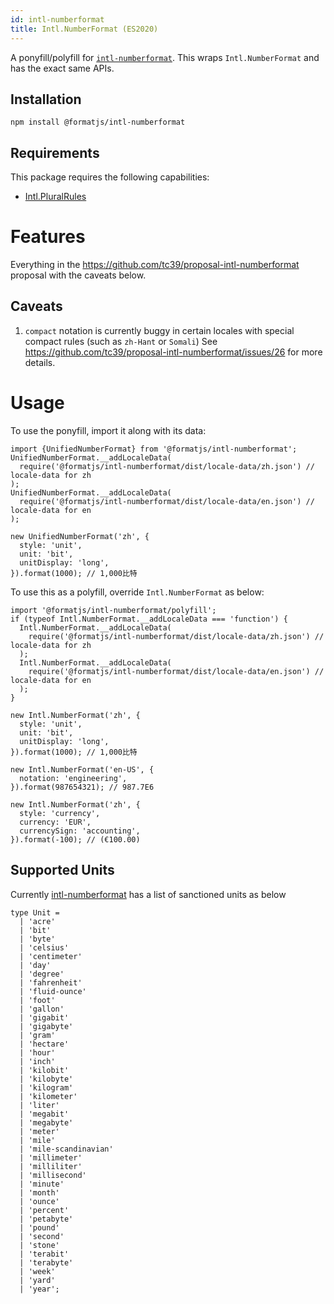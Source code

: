 ```yaml
---
id: intl-numberformat
title: Intl.NumberFormat (ES2020)
---
```


A ponyfill/polyfill for [`intl-numberformat`](https://github.com/tc39/proposal-intl-numberformat). This wraps `Intl.NumberFormat` and has the exact same APIs.

## Installation

```
npm install @formatjs/intl-numberformat
```

## Requirements

This package requires the following capabilities:

- [Intl.PluralRules](https://developer.mozilla.org/en-US/docs/Web/JavaScript/Reference/Global_Objects/PluralRules)

# Features

Everything in the https://github.com/tc39/proposal-intl-numberformat proposal with the caveats below.

## Caveats

1. `compact` notation is currently buggy in certain locales with special compact rules (such as `zh-Hant` or `Somali`) See https://github.com/tc39/proposal-intl-numberformat/issues/26 for more details.

# Usage

To use the ponyfill, import it along with its data:

```tsx
import {UnifiedNumberFormat} from '@formatjs/intl-numberformat';
UnifiedNumberFormat.__addLocaleData(
  require('@formatjs/intl-numberformat/dist/locale-data/zh.json') // locale-data for zh
);
UnifiedNumberFormat.__addLocaleData(
  require('@formatjs/intl-numberformat/dist/locale-data/en.json') // locale-data for en
);

new UnifiedNumberFormat('zh', {
  style: 'unit',
  unit: 'bit',
  unitDisplay: 'long',
}).format(1000); // 1,000比特
```

To use this as a polyfill, override `Intl.NumberFormat` as below:

```tsx
import '@formatjs/intl-numberformat/polyfill';
if (typeof Intl.NumberFormat.__addLocaleData === 'function') {
  Intl.NumberFormat.__addLocaleData(
    require('@formatjs/intl-numberformat/dist/locale-data/zh.json') // locale-data for zh
  );
  Intl.NumberFormat.__addLocaleData(
    require('@formatjs/intl-numberformat/dist/locale-data/en.json') // locale-data for en
  );
}

new Intl.NumberFormat('zh', {
  style: 'unit',
  unit: 'bit',
  unitDisplay: 'long',
}).format(1000); // 1,000比特

new Intl.NumberFormat('en-US', {
  notation: 'engineering',
}).format(987654321); // 987.7E6

new Intl.NumberFormat('zh', {
  style: 'currency',
  currency: 'EUR',
  currencySign: 'accounting',
}).format(-100); // (€100.00)
```

## Supported Units

Currently [intl-numberformat](https://tc39.es/proposal-intl-numberformat/section6/locales-currencies-tz_diff_out.html#sec-issanctionedsimpleunitidentifier) has a list of sanctioned units as below

```tsx
type Unit =
  | 'acre'
  | 'bit'
  | 'byte'
  | 'celsius'
  | 'centimeter'
  | 'day'
  | 'degree'
  | 'fahrenheit'
  | 'fluid-ounce'
  | 'foot'
  | 'gallon'
  | 'gigabit'
  | 'gigabyte'
  | 'gram'
  | 'hectare'
  | 'hour'
  | 'inch'
  | 'kilobit'
  | 'kilobyte'
  | 'kilogram'
  | 'kilometer'
  | 'liter'
  | 'megabit'
  | 'megabyte'
  | 'meter'
  | 'mile'
  | 'mile-scandinavian'
  | 'millimeter'
  | 'milliliter'
  | 'millisecond'
  | 'minute'
  | 'month'
  | 'ounce'
  | 'percent'
  | 'petabyte'
  | 'pound'
  | 'second'
  | 'stone'
  | 'terabit'
  | 'terabyte'
  | 'week'
  | 'yard'
  | 'year';
```
